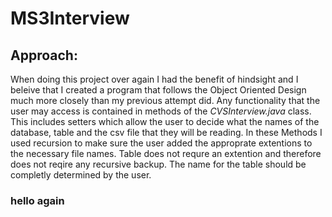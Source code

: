 # MS3Interview

## Approach: 
  When doing this project over again I had the benefit of hindsight and I beleive that I created a program that follows the Object Oriented Design much more closely than my previous attempt did. Any functionality that the user may access is contained in methods of the *CVSInterview.java* class. This includes setters which allow the user to decide what the names of the database, table and the csv file that they will be reading. In these Methods I used recursion to make sure the user added the approprate extentions to the necessary file names. Table does not requre an extention and therefore does not reqire any recursive backup. The name for the table should be completly determined by the user.

### hello again
